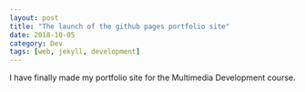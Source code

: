 ```yaml
---
layout: post
title: "The launch of the github pages portfolio site"
date: 2018-10-05
category: Dev
tags: [web, jekyll, development]
---
```


I have finally made my portfolio site for the Multimedia Development course.
